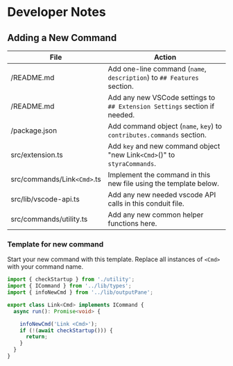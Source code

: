 # Developer Notes

## Adding a New Command

| File | Action |
| ---- | ------ |
| /README.md | Add one-line command (`name`, `description`) to `## Features` section. |
| /README.md | Add any new VSCode settings to `## Extension Settings` section if needed. |
| /package.json | Add command object (`name`, `key`) to `contributes.commands` section. |
| src/extension.ts | Add `key` and new command object "new Link`<Cmd>`()" to `styraCommands`. |
| src/commands/Link`<Cmd>`.ts | Implement the command in this new file using the template below.
| src/lib/vscode-api.ts | Add any new needed vscode API calls in this conduit file. |
| src/commands/utility.ts | Add any new common helper functions here. |

### Template for new command

Start your new command with this template.
Replace all instances of `<Cmd>` with your command name.

``` typescript
import { checkStartup } from './utility';
import { ICommand } from '../lib/types';
import { infoNewCmd } from '../lib/outputPane';

export class Link<Cmd> implements ICommand {
  async run(): Promise<void> {

    infoNewCmd('Link <Cmd>');
    if (!(await checkStartup())) {
      return;
    }
  }
}
```
